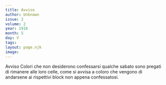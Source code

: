 ```yaml
---
title: Avviso
author: Unknown
issue: 2
volume: 2
year: 1916
month: 5
day: V
tags:
layout: page.njk
image:
---
```

Avviso    Colori che non desiderono confessarsi qualche sabato sono pregati di rimanere alle loro celle, come si avvisa a coloro che vengono di andarsene ai rispettivi block non appena confessatosi.
